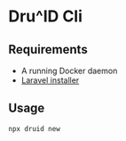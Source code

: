 # Dru^ID Cli

## Requirements

- A running Docker daemon
- [Laravel installer]("https://github.com/laravel/installer")

## Usage

`npx druid new` 
